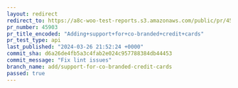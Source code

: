 ```yaml
---
layout: redirect
redirect_to: https://a8c-woo-test-reports.s3.amazonaws.com/public/pr/45903/api/index.html
pr_number: 45903
pr_title_encoded: "Adding+support+for+co-branded+credit+cards"
pr_test_type: api
last_published: "2024-03-26 21:52:24 +0000"
commit_sha: d6a26de4fb5a3c4fab2e024c957788384db44453
commit_message: "Fix lint issues"
branch_name: add/support-for-co-branded-credit-cards
passed: true
---
```

